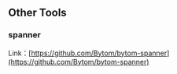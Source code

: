 ## Other Tools

### spanner

Link：[https://github.com/Bytom/bytom-spanner](https://github.com/Bytom/bytom-spanner)